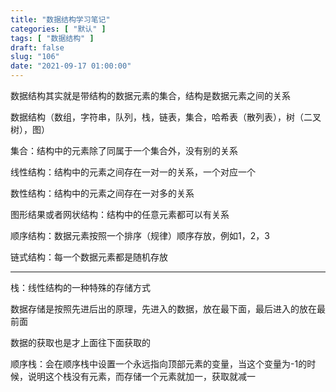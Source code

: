 ```yaml
---
title: "数据结构学习笔记"
categories: [ "默认" ]
tags: [ "数据结构" ]
draft: false
slug: "106"
date: "2021-09-17 01:00:00"
---
```


数据结构其实就是带结构的数据元素的集合，结构是数据元素之间的关系


数据结构（数组，字符串，队列，栈，链表，集合，哈希表（散列表），树（二叉树），图）


集合：结构中的元素除了同属于一个集合外，没有别的关系

线性结构：结构中的元素之间存在一对一的关系，一个对应一个

数性结构：结构中的元素之间存在一对多的关系

图形结果或者网状结构：结构中的任意元素都可以有关系

顺序结构：数据元素按照一个排序（规律）顺序存放，例如1，2，3

链式结构：每一个数据元素都是随机存放



---


栈：线性结构的一种特殊的存储方式

数据存储是按照先进后出的原理，先进入的数据，放在最下面，最后进入的放在最前面

数据的获取也是才上面往下面获取的


顺序栈：会在顺序栈中设置一个永远指向顶部元素的变量，当这个变量为-1的时候，说明这个栈没有元素，而存储一个元素就加一，获取就减一


